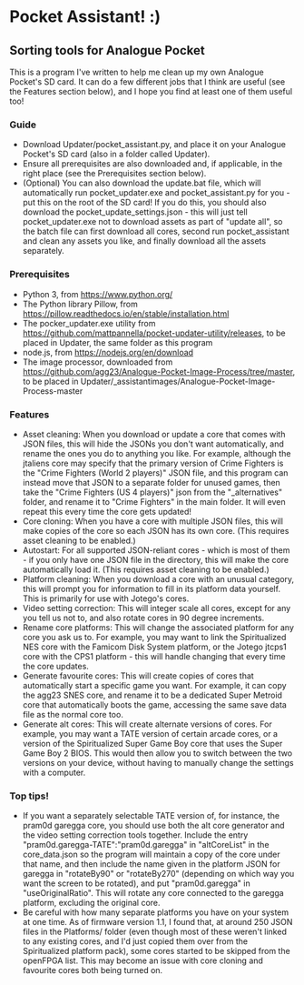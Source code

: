 # Pocket Assistant! :)
## Sorting tools for Analogue Pocket

This is a program I've written to help me clean up my own Analogue Pocket's SD card. It can do a few different jobs that I think are useful (see the Features section below), and I hope you find at least one of them useful too!

### Guide
- Download Updater/pocket_assistant.py, and place it on your Analogue Pocket's SD card (also in a folder called Updater).
- Ensure all prerequisites are also downloaded and, if applicable, in the right place (see the Prerequisites section below).
- (Optional) You can also download the update.bat file, which will automatically run pocket_updater.exe and pocket_assistant.py for you - put this on the root of the SD card! If you do this, you should also download the pocket_update_settings.json - this will just tell pocket_updater.exe not to download assets as part of "update all", so the batch file can first download all cores, second run pocket_assistant and clean any assets you like, and finally download all the assets separately.

### Prerequisites
- Python 3, from https://www.python.org/
- The Python library Pillow, from https://pillow.readthedocs.io/en/stable/installation.html
- The pocker_updater.exe utility from https://github.com/mattpannella/pocket-updater-utility/releases, to be placed in Updater, the same folder as this program
- node.js, from https://nodejs.org/en/download
- The image processor, downloaded from https://github.com/agg23/Analogue-Pocket-Image-Process/tree/master, to be placed in Updater/_assistantimages/Analogue-Pocket-Image-Process-master

### Features
- Asset cleaning: When you download or update a core that comes with JSON files, this will hide the JSONs you don't want automatically, and rename the ones you do to anything you like. For example, although the jtaliens core may specify that the primary version of Crime Fighters is the "Crime Fighters (World 2 players)" JSON file, and this program can instead move that JSON to a separate folder for unused games, then take the "Crime Fighters (US 4 players)" json from the "_alternatives" folder, and rename it to "Crime Fighters" in the main folder. It will even repeat this every time the core gets updated!
- Core cloning: When you have a core with multiple JSON files, this will make copies of the core so each JSON has its own core. (This requires asset cleaning to be enabled.)
- Autostart: For all supported JSON-reliant cores - which is most of them - if you only have one JSON file in the directory, this will make the core automatically load it. (This requires asset cleaning to be enabled.)
- Platform cleaning: When you download a core with an unusual category, this will prompt you for information to fill in its platform data yourself. This is primarily for use with Jotego's cores.
- Video setting correction: This will integer scale all cores, except for any you tell us not to, and also rotate cores in 90 degree increments.
- Rename core platforms: This will change the associated platform for any core you ask us to. For example, you may want to link the Spiritualized NES core with the Famicom Disk System platform, or the Jotego jtcps1 core with the CPS1 platform - this will handle changing that every time the core updates.
- Generate favourite cores: This will create copies of cores that automatically start a specific game you want. For example, it can copy the agg23 SNES core, and rename it to be a dedicated Super Metroid core that automatically boots the game, accessing the same save data file as the normal core too.
- Generate alt cores: This will create alternate versions of cores. For example, you may want a TATE version of certain arcade cores, or a version of the Spiritualized Super Game Boy core that uses the Super Game Boy 2 BIOS. This would then allow you to switch between the two versions on your device, without having to manually change the settings with a computer.

### Top tips!
- If you want a separately selectable TATE version of, for instance, the pram0d garegga core, you should use both the alt core generator and the video setting correction tools together. Include the entry "pram0d.garegga-TATE":"pram0d.garegga" in "altCoreList" in the core_data.json so the program will maintain a copy of the core under that name, and then include the name given in the platform JSON for garegga in "rotateBy90" or "rotateBy270" (depending on which way you want the screen to be rotated), and put "pram0d.garegga" in "useOriginalRatio". This will rotate any core connected to the garegga platform, excluding the original core.
- Be careful with how many separate platforms you have on your system at one time. As of firmware version 1.1, I found that, at around 250 JSON files in the Platforms/ folder (even though most of these weren't linked to any existing cores, and I'd just copied them over from the Spiritualized platform pack), some cores started to be skipped from the openFPGA list. This may become an issue with core cloning and favourite cores both being turned on.
